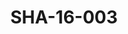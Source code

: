 ---
pid: SHA-16-003
title: SHA-16-003
language: en
collection: Sharhabil Ahmed
original_label: 
rights: Sharhabil Ahmed
location_of_original: Sharhabil Ahmed
photographer_or_studio: 
scanned_from: photograph 10 by 14.6
_date: '1998'
location: France
description: Sharhabil Ahmed playing 'oud
additional_notes: 
permission_display: 'yes'
on_server: 'no'
on_website: 'no'
permalink: "/archive/en/sha-16-003.html"
layout: photo-page
---